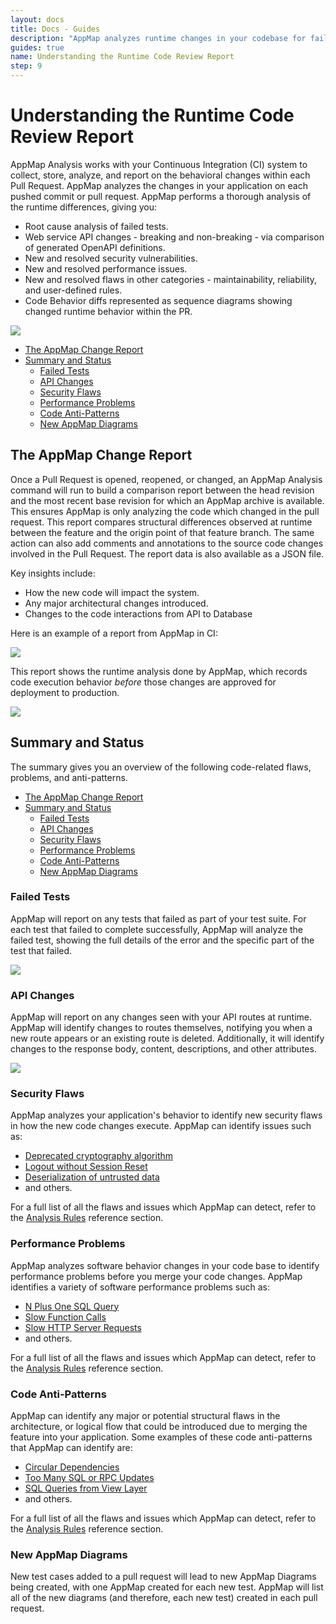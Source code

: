 ```yaml
---
layout: docs
title: Docs - Guides
description: "AppMap analyzes runtime changes in your codebase for failed tests, API, security, performance issues, and anti-patterns, providing detailed reports."
guides: true
name: Understanding the Runtime Code Review Report
step: 9
---
```


# Understanding the Runtime Code Review Report <!-- omit in toc -->

AppMap Analysis works with your Continuous Integration (CI) system to collect, store, analyze, and report on the behavioral changes within each Pull Request. AppMap analyzes the changes in your application on each pushed commit or pull request. AppMap performs a thorough analysis of the runtime differences, giving you:

- Root cause analysis of failed tests.
- Web service API changes - breaking and non-breaking - via comparison of generated OpenAPI definitions.
- New and resolved security vulnerabilities.
- New and resolved performance issues.
- New and resolved flaws in other categories - maintainability, reliability, and user-defined rules.
- Code Behavior diffs represented as sequence diagrams showing changed runtime behavior within the PR.

<img class="video-screenshot" src="/assets/img/docs/guides/runtime-code-review.webp"/> 

- [The AppMap Change Report](#the-appmap-change-report)
- [Summary and Status](#summary-and-status)
  - [Failed Tests](#failed-tests)
  - [API Changes](#api-changes)
  - [Security Flaws](#security-flaws)
  - [Performance Problems](#performance-problems)
  - [Code Anti-Patterns](#code-anti-patterns)
  - [New AppMap Diagrams](#new-appmap-diagrams)

## The AppMap Change Report

Once a Pull Request is opened, reopened, or changed, an AppMap Analysis command will run to build a comparison report between the head revision and the most recent base revision for which an AppMap archive is available.  This ensures AppMap is only analyzing the code which changed in the pull request. This report compares structural differences observed at runtime between the feature and the origin point of that feature branch. The same action can also add comments and annotations to the source code changes involved in the Pull Request. The report data is also available as a JSON file.

Key insights include:

- How the new code will impact the system.
- Any major architectural changes introduced.
- Changes to the code interactions from API to Database

Here is an example of a report from AppMap in CI:

<img class="video-screenshot" src="/assets/img/docs/gh-action/analysis-github-action.webp"/>

This report shows the runtime analysis done by AppMap, which records code execution behavior *before* those changes are approved for deployment to production.

<img class="video-screenshot" src="/assets/img/docs/appmap_CI_report_top.webp"/> 

## Summary and Status

The summary gives you an overview of the following code-related flaws, problems, and anti-patterns. 

- [The AppMap Change Report](#the-appmap-change-report)
- [Summary and Status](#summary-and-status)
  - [Failed Tests](#failed-tests)
  - [API Changes](#api-changes)
  - [Security Flaws](#security-flaws)
  - [Performance Problems](#performance-problems)
  - [Code Anti-Patterns](#code-anti-patterns)
  - [New AppMap Diagrams](#new-appmap-diagrams)


### Failed Tests

AppMap will report on any tests that failed as part of your test suite. For each test that failed to complete successfully, AppMap will analyze the failed test, showing the full details of the error and the specific part of the test that failed. 

<img class="video-screenshot" src="/assets/img/docs/appmap_CI_report_failed_tests.webp"/> 

### API Changes

AppMap will report on any changes seen with your API routes at runtime. AppMap will identify changes to routes themselves, notifying you when a new route appears or an existing route is deleted. Additionally, it will identify changes to the response body, content, descriptions, and other attributes.

<img class="video-screenshot" src="/assets/img/docs/appmap_CI_report_api_changes.webp"/> 

### Security Flaws

AppMap analyzes your application's behavior to identify new security flaws in how the new code changes execute.  AppMap can identify issues such as:

- [Deprecated cryptography algorithm](/docs/reference/analysis-rules.html#deprecated-crypto-algorithm)
- [Logout without Session Reset](/docs/reference/analysis-rules.html#logout-without-session-reset)
- [Deserialization of untrusted data](/docs/reference/analysis-rules.html#deserialization-of-untrusted-data)
- and others.

For a full list of all the flaws and issues which AppMap can detect, refer to the [Analysis Rules](/docs/reference/analysis-rules) reference section.

### Performance Problems

AppMap analyzes software behavior changes in your code base to identify performance problems before you merge your code changes. AppMap identifies a variety of software performance problems such as:

- [N Plus One SQL Query](/docs/reference/analysis-rules.html#n-plus-one-query)
- [Slow Function Calls](/docs/reference/analysis-rules.html#slow-function-call)
- [Slow HTTP Server Requests](/docs/reference/analysis-rules.html#slow-http-server-request)
- and others. 

For a full list of all the flaws and issues which AppMap can detect, refer to the [Analysis Rules](/docs/reference/analysis-rules) reference section.

### Code Anti-Patterns

AppMap can identify any major or potential structural flaws in the architecture, or logical flow that could be introduced due to merging the feature into your application. Some examples of these code anti-patterns that AppMap can identify are: 

- [Circular Dependencies](/docs/reference/analysis-rules.html#circular-dependency)
- [Too Many SQL or RPC Updates](/docs/reference/analysis-rules.html#too-many-updates)
- [SQL Queries from View Layer](/docs/reference/analysis-rules.html#query-from-view)
- and others. 

For a full list of all the flaws and issues which AppMap can detect, refer to the [Analysis Rules](/docs/reference/analysis-rules) reference section.

### New AppMap Diagrams

New test cases added to a pull request will lead to new AppMap Diagrams being created, with one AppMap created for each new test. AppMap will list all of the new diagrams (and therefore, each new test) created in each pull request. 